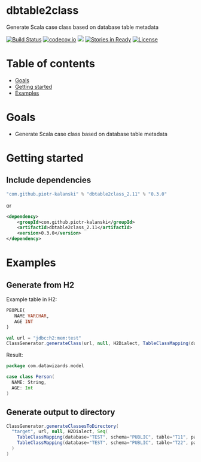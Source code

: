 # dbtable2class
Generate Scala case class based on database table metadata

[![Build Status](https://api.travis-ci.org/piotr-kalanski/dbtable2class.png?branch=development)](https://api.travis-ci.org/piotr-kalanski/dbtable2class.png?branch=development)
[![codecov.io](http://codecov.io/github/piotr-kalanski/dbtable2class/coverage.svg?branch=development)](http://codecov.io/github/piotr-kalanski/dbtable2class/coverage.svg?branch=development)
[<img src="https://img.shields.io/maven-central/v/com.github.piotr-kalanski/dbtable2class_2.11.svg?label=latest%20release"/>](http://search.maven.org/#search%7Cga%7C1%7Ca%3A%22dbtable2class_2.11%22)
[![Stories in Ready](https://badge.waffle.io/piotr-kalanski/dbtable2class.png?label=Ready)](https://waffle.io/piotr-kalanski/dbtable2class)
[![License](http://img.shields.io/:license-Apache%202-red.svg)](http://www.apache.org/licenses/LICENSE-2.0.txt)

# Table of contents

- [Goals](#goals)
- [Getting started](#getting-started)
- [Examples](#examples)

# Goals

- Generate Scala case class based on database table metadata

# Getting started

## Include dependencies

```scala
"com.github.piotr-kalanski" % "dbtable2class_2.11" % "0.3.0"
```

or

```xml
<dependency>
    <groupId>com.github.piotr-kalanski</groupId>
    <artifactId>dbtable2class_2.11</artifactId>
    <version>0.3.0</version>
</dependency>
```

# Examples

## Generate from H2

Example table in H2:
```sql
PEOPLE(
   NAME VARCHAR,
   AGE INT
)
```

```scala
val url = "jdbc:h2:mem:test"
ClassGenerator.generateClass(url, null, H2Dialect, TableClassMapping(database="TEST", schema="PUBLIC", table="PEOPLE", packageName="com.datawizards.model", className="Person"))
```

Result:

```scala
package com.datawizards.model

case class Person(
  NAME: String,
  AGE: Int
)
```

## Generate output to directory

```scala
ClassGenerator.generateClassesToDirectory(
  "target", url, null, H2Dialect, Seq(
    TableClassMapping(database="TEST", schema="PUBLIC", table="T11", packageName="com.datawizards.model", className="Person"),
    TableClassMapping(database="TEST", schema="PUBLIC", table="T22", packageName="com.datawizards.model", className="Book")
  )
)
```